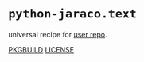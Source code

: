 # `python-jaraco.text`

universal recipe for [user repo](../themartiancompany/ur).

[PKGBUILD](PKGBUILD)
[LICENSE](COPYING)
